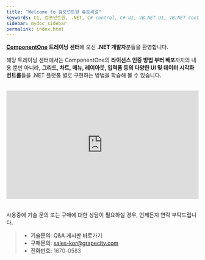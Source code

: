 ```yaml
---
title: "Welcome to 컴포넌트원 튜토리얼"
keywords: C1, 컴포넌트원, .NET, C# control, C# UI, VB.NET UI, VB.NET control
sidebar: mydoc_sidebar
permalink: index.html
---
```


**[ComponentOne](https://www.grapecity.co.kr/componentone-enterprise) 트레이닝 센터**에 오신 **.NET 개발자**분들을 환영합니다.

해당 트레이닝 센터에서는 ComponentOne의 **라이선스 인증 방법 부터 배포**까지의 내용 뿐만 아니라, **그리드, 차트, 메뉴, 레이아웃, 입력폼 등의 다양한 UI 및 데이터 시각화 컨트롤**들을 .NET 플랫폼 별로 구현하는 방법을 학습해 볼 수 있습니다.

<br/>
<div style="position: relative; height:0; padding-bottom: 56.25%;">
    <iframe width="560" height="315"
        src="https://www.youtube.com/embed/TXshE7O1Rxk?loop=1&rel=0" frameborder="0"
        allow="accelerometer; autoplay; encrypted-media; gyroscope; picture-in-picture"
        allowfullscreen style="position: absolute; width:100%; height:100%;">
    </iframe>
</div>
<br/>

사용중에 기술 문의 또는 구매에 대한 상담이 필요하실 경우, 언제든지 연락 부탁드립니다.

> - **기술문의:** <a herf="https://dev.grapecity.co.kr/bbs/board.php?bo_table=component_qna" target="_blank">Q&A 게시판 바로가기</a>
> - **구매문의:** <sales-kor@grapecity.com>
> - **전화번호:** 1670-0583
